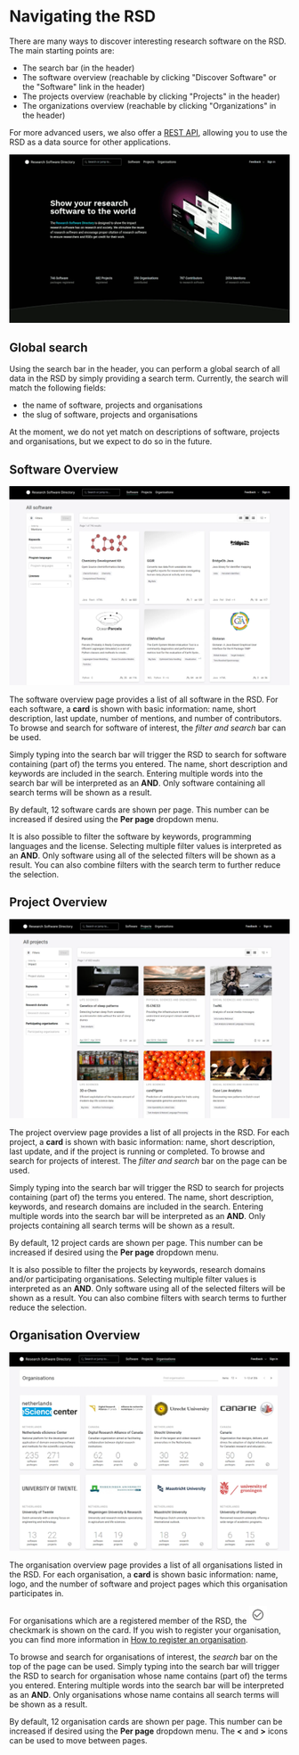 # Navigating the RSD

There are many ways to discover interesting research software on the RSD. The main starting points are:

* The search bar (in the header)
* The software overview (reachable by clicking "Discover Software" or the "Software" link in the header)
* The projects overview (reachable by clicking "Projects" in the header)
* The organizations overview (reachable by clicking "Organizations" in the header)

For more advanced users, we also offer a [REST API](/API/rest-api/), allowing you to use the RSD as a data source for other applications.

![image](img/landing-page.webp)

## Global search

Using the search bar in the header, you can perform a global search of all data in the RSD by simply providing a search term.
Currently, the search will match the following fields:

* the name of software, projects and organisations
* the slug of software, projects and organisations

At the moment, we do not yet match on descriptions of software, projects and organisations, but we expect to do so in the future.

## Software Overview

![image](img/software-overview.webp)

The software overview page provides a list of all software in the RSD. For each software, a __card__ is shown with basic information: name, short description, last update,
number of mentions, and number of contributors. To browse and search for software of interest, the _filter and search_ bar can be used.

Simply typing into the search bar will trigger the RSD to search for software containing (part of) the terms you entered. The name, short description and
keywords are included in the search. Entering multiple words into the search bar will be interpreted as an __AND__. Only software containing all search terms will be shown as a result.

By default, 12 software cards are shown per page. This number can be increased if desired using the __Per page__ dropdown menu.

It is also possible to filter the software by keywords, programming languages and the license. Selecting multiple filter values is interpreted as an __AND__. Only software using all of the selected filters will be shown as a result. You can also combine filters with the search term to further reduce the selection.

## Project Overview

![image](img/project-overview.webp)

The project overview page provides a list of all projects in the RSD. For each project, a __card__ is shown with basic information: name, short description, last update, and if the project is running or completed. To browse and search for projects of interest. The _filter and search_ bar on the page can be used.

Simply typing into the search bar will trigger the RSD to search for projects containing (part of) the terms you entered. The name, short description, keywords, and research domains are included in the search. Entering multiple words into the search bar will be interpreted as an __AND__. Only projects containing all search terms will be shown as a result.

By default, 12 project cards are shown per page. This number can be increased if desired using the __Per page__ dropdown menu.

It is also possible to filter the projects by keywords, research domains and/or participating organisations. Selecting multiple filter values is interpreted as an __AND__. Only software using all of the selected filters will be shown as a result. You can also combine filters with search terms to further reduce the selection.

## Organisation Overview

![image](img/organisation-overview.webp)

The organisation overview page provides a list of all organisations listed in the RSD. For each organisation, a __card__ is shown basic information: name, logo, and the number of
software and project pages which this organisation participates in.

For organisations which are a registered member of the RSD, the ![image](img/registered-organisation.webp) checkmark is shown on the card. If you wish to register your organisation, you
can find more information in [How to register an organisation](/users/register-organisation).

To browse and search for organisations of interest, the _search_ bar on the top of the page can be used. Simply typing into the search bar will trigger the RSD to search for organisation whose name contains (part of) the terms you entered. Entering multiple words into the search bar will be interpreted as an __AND__. Only organisations whose name contains all search terms will be shown as a result.

By default, 12 organisation cards are shown per page. This number can be increased if desired using the __Per page__ dropdown menu. The __\<__ and __\>__ icons can be used to move
between pages.

